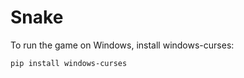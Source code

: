# Snake

To run the game on Windows, install windows-curses:
```bash
pip install windows-curses
```
